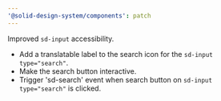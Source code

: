 ```yaml
---
'@solid-design-system/components': patch
---
```


Improved `sd-input` accessibility.

- Add a translatable label to the search icon for the `sd-input type="search"`.
- Make the search button interactive.
- Trigger 'sd-search' event when search button on `sd-input type="search"` is clicked.
